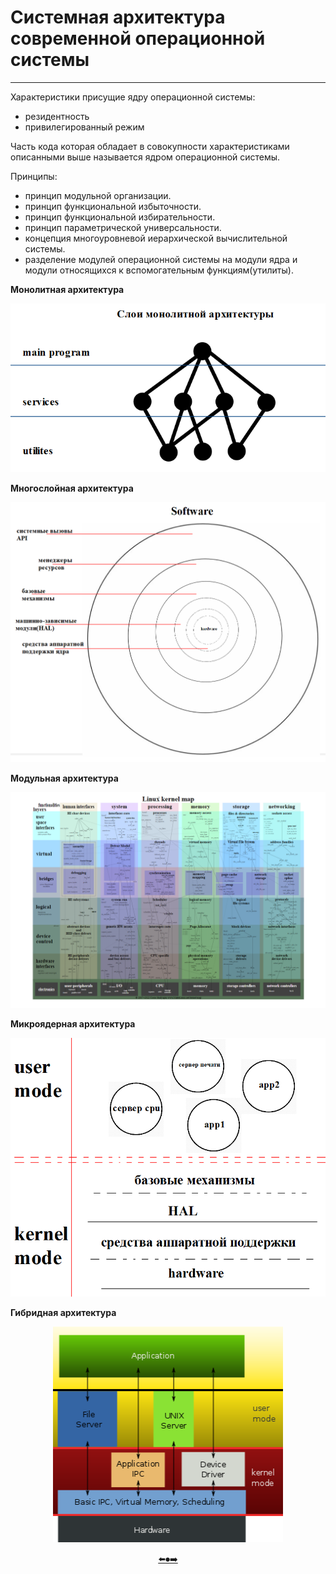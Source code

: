# Системная архитектура современной операционной системы
---

Характеристики присущие ядру операционной системы:
+ резидентность
+ привилегированный режим

Часть кода которая обладает в совокупности характеристиками описанными выше называется ядром операционной системы.

Принципы:
+ принцип модульной организации.
+ принцип функциональной избыточности.
+ принцип функциональной избирательности.
+ принцип параметрической универсальности.
+ концепция многоуровневой иерархической вычислительной системы.
+ разделение модулей операционной системы на модули ядра и модули относящихся к вспомогательным функциям(утилиты).

__Монолитная архитектура__
<p align="center"><img src=https://github.com/georgedem975/BookOS/blob/master/chapter_three/assets/1.png></a></p>

__Многослойная архитектура__
<p align="center"><img src=https://github.com/georgedem975/BookOS/blob/master/chapter_three/assets/2.png></a></p>

__Модульная архитектура__
<p align="center"><img src=https://github.com/georgedem975/BookOS/blob/master/chapter_three/assets/3.png></a></p>

__Микроядерная архитектура__
<p align="center"><img src=https://github.com/georgedem975/BookOS/blob/master/chapter_three/assets/4.png></a></p>

__Гибридная архитектура__
<p align="center"><img src=https://github.com/georgedem975/BookOS/blob/master/chapter_three/assets/5.png></a></p>

<p align="center"> <a href=https://github.com/georgedem975/BookOS/blob/master/chapter_two/README.md>⬅️</a><a href=https://github.com/georgedem975/BookOS/blob/master/README.md>⏺</a><a href=https://github.com/georgedem975/BookOS/blob/master/chapter_four/README.md>➡️</a></p>